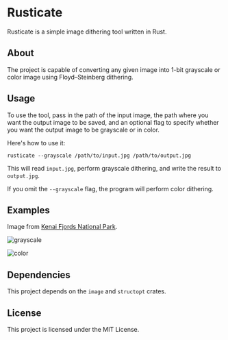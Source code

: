 # Rusticate

Rusticate is a simple image dithering tool written in Rust.

## About

The project is capable of converting any given image into 1-bit grayscale or color image using Floyd–Steinberg dithering.

## Usage

To use the tool, pass in the path of the input image, the path where you want the output image to be saved, and an optional flag to specify whether you want the output image to be grayscale or in color.

Here's how to use it:

```rusticate --grayscale /path/to/input.jpg /path/to/output.jpg```

This will read `input.jpg`, perform grayscale dithering, and write the result to `output.jpg`.

If you omit the `--grayscale` flag, the program will perform color dithering.

## Examples

Image from [Kenai Fjords National Park](https://www.flickr.com/photos/89251484@N06/8204079962).

![grayscale](examples/1bit_bw.png)

![color](examples/1bit_color.png)

## Dependencies

This project depends on the `image` and `structopt` crates.

## License

This project is licensed under the MIT License.
